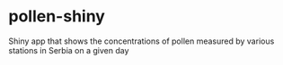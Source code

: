 # pollen-shiny
Shiny app that shows the concentrations of pollen measured by various stations in Serbia on a given day
